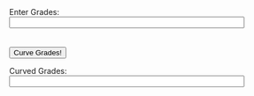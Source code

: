 

<head>
    <style>
        .grade-input-container {
            padding-bottom: 20px;
        }
    </style>
    <title>Curve Grades</title>
</head>

<body>
<div class="grade-input-container">
    <label for="Grades">Enter Grades:</label><br>
    <input type="text" id="ungrades" name="grades" size="50"><br>
</div>

<button onclick="SaveCurveGrades()">Curve Grades!</button>

<div class="curved-input-container">
    <label for="displayValue">Curved Grades:</label><br>
    <input type="text" name="display" size="50" id="displayValue">
</div>

<script>
function SaveCurveGrades() {
    const gradeslist = [];
    var obgrades = document.getElementsByName('grades')[0].value;

    
    const gradesArray = obgrades.split(' ');

   
    const curvedGrades = gradesArray.map(grade => {
        const numericGrade = parseFloat(grade);
        return Math.round(10 * Math.sqrt(numericGrade));
    });

    document.getElementsByName('display')[0].value = curvedGrades.join(', ');
}
</script>
</body>

















